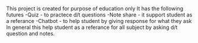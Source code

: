 This project is created for purpose of education only 
It has the following futures
 -Quiz - to practece d/t questions
 -Note share - it support student as  a referance 
 -Chatbot - to help student by giving response for what they ask
 In general this help student as a referance for all subject by asking d/t question and notes.